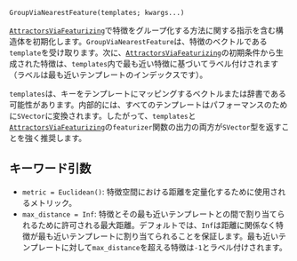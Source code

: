 ```
GroupViaNearestFeature(templates; kwargs...)
```

[`AttractorsViaFeaturizing`](@ref)で特徴をグループ化する方法に関する指示を含む構造体を初期化します。`GroupViaNearestFeature`は、特徴のベクトルである`template`を受け取ります。次に、[`AttractorsViaFeaturizing`](@ref)の初期条件から生成された特徴は、`templates`内で最も近い特徴に基づいてラベル付けされます（ラベルは最も近いテンプレートのインデックスです）。

`templates`は、キーをテンプレートにマッピングするベクトルまたは辞書である可能性があります。内部的には、すべてのテンプレートはパフォーマンスのために`SVector`に変換されます。したがって、`templates`と[`AttractorsViaFeaturizing`](@ref)の`featurizer`関数の出力の両方が`SVector`型を返すことを強く推奨します。

## キーワード引数

  * `metric = Euclidean()`: 特徴空間における距離を定量化するために使用されるメトリック。
  * `max_distance = Inf`: 特徴とその最も近いテンプレートとの間で割り当てられるために許可される最大距離。デフォルトでは、`Inf`は距離に関係なく特徴が最も近いテンプレートに割り当てられることを保証します。最も近いテンプレートに対して`max_distance`を超える特徴は`-1`とラベル付けされます。
